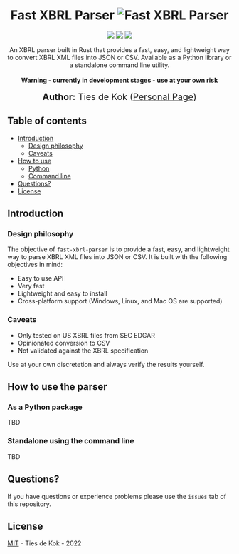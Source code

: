 <h1 align="center">
    Fast XBRL Parser
    
   <img src="https://i.imgur.com/2KcunUN.png" alt="Fast XBRL Parser" title="Fast XBRL Parser" />
   
</h1>
<p align="center">  
 <a href="https://mybinder.org/v2/gh/TiesdeKok/fast_xbrl_parser/HEAD?labpath=examples%2Fexample.ipynb"><img src="https://mybinder.org/badge_logo.svg"></a>
 <a href="https://opensource.org/licenses/MIT"><img src="https://img.shields.io/badge/license-MIT-blue.svg"></a>
  <img src="https://img.shields.io/badge/last%20updated-January%202022-3d62d1">
 
</p>

<p align="center">
An XBRL parser built in Rust that provides a fast, easy, and lightweight way to convert XBRL XML files into JSON or CSV. Available as a Python library or a standalone command line utility. <br><br>
<strong>Warning - currently in development stages - use at your own risk</strong>
<br><br>
  <span style='font-size: 15pt'><strong>Author:</strong> Ties de Kok (<a href="https://www.TiesdeKok.com">Personal Page</a>)</span>
</p>

## Table of contents

  * [Introduction](#introduction)
  	* [Design philosophy](#philosophy)
  	* [Caveats](#caveats)
  * [How to use](#howtouse)
      * [Python](#python)
      * [Command line](#commandline)
  * [Questions?](#questions)
  * [License](#license)

<h2 id="introduction">Introduction</h2>
  

<h3 id="philosophy">Design philosophy</h3>

The objective of `fast-xbrl-parser` is to provide a fast, easy, and lightweight way to parse XBRL XML files into JSON or CSV. It is built with the following objectives in mind:

- Easy to use API
- Very fast 
- Lightweight and easy to install
- Cross-platform support (Windows, Linux, and Mac OS are supported)

<h3 id="caveats">Caveats</h3>

- Only tested on US XBRL files from SEC EDGAR
- Opinionated conversion to CSV
- Not validated against the XBRL specification

Use at your own discretetion and always verify the results yourself. 

<h2 id="howtouse">How to use the parser</h2>

<h3 id="python">As a Python package</h3>

TBD

<h3 id="commandline">Standalone using the command line</h3>

TBD


<h2 id="questions">Questions?</h2>

If you have questions or experience problems please use the `issues` tab of this repository.

<h2 id="license">License</h2>

[MIT](LICENSE) - Ties de Kok - 2022
